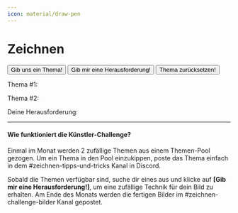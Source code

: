 ```yaml
---
icon: material/draw-pen
---
```


<script src="https://www.gstatic.com/firebasejs/8.10.1/firebase-app.js"></script>
<script src="https://www.gstatic.com/firebasejs/8.10.1/firebase-database.js"></script>

# Zeichnen

<div>
<button class="button" id="generate-btn">Gib uns ein Thema!</button>
<button class="button" id="challenge-btn">Gib mir eine Herausforderung!</button>
<button class="button" id="reset-btn">Thema zurücksetzen!</button>
<p id="prompt-display">Thema #1: </p>
<p id="prompt-display2">Thema #2: </p> 
<p id="challenge-display">Deine Herausforderung: </p>
<hr>
</div>


#### Wie funktioniert die Künstler-Challenge?

Einmal im Monat werden 2 zufällige Themen aus einem Themen-Pool gezogen. 
Um ein Thema in den Pool einzukippen, poste das Thema einfach in dem #zeichnen-tipps-und-tricks Kanal in Discord.

Sobald die Themen verfügbar sind, suche dir eines aus und klicke auf **[Gib mir eine Herausforderung!]**, um eine zufällige Technik für dein Bild zu erhalten.
Am Ende des Monats werden die fertigen Bilder im #zeichnen-challenge-bilder Kanal gepostet.

<script>
const prompts = [
  "Girlpower",
  "Frühlingserwachen",
  "Janosch",
  "Frühblüher",
  "Vogelkonzert",
  "Hotarubi",
  "Mortkranken",
  "Disney",
  "One Piece"
];

const challenges = [
  "schwarz/weiß",
  "Bleistift",
  "Bunt(stift)"
];

// Firebase Configuration
const firebaseConfig = {
apiKey: "AIzaSyDNSlPCgxiA7l95236N6blyIUjcpx9rsnM",
authDomain: "terrorluv-15727.firebaseapp.com",
databaseURL: "https://terrorluv-15727-default-rtdb.firebaseio.com",
projectId: "terrorluv-15727",
storageBucket: "terrorluv-15727.firebasestorage.app",
messagingSenderId: "252619984030",
appId: "1:252619984030:web:dfd02eede70cfada68bf8f"
};

// Initialize Firebase
firebase.initializeApp(firebaseConfig);
const db = firebase.database();
const promptRef = db.ref("currentPrompt");

// Get elements
const generateBtn = document.getElementById("generate-btn");
const resetBtn = document.getElementById("reset-btn");
const challengeBtn = document.getElementById("challenge-btn");
const promptDisplay = document.getElementById("prompt-display");
const promptDisplay2 = document.getElementById("prompt-display2");
const challengeDisplay = document.getElementById("challenge-display");

// Display the current prompts from Firebase
promptRef.on("value", (snapshot) => {
const promptsData = snapshot.val();

if (promptsData && promptsData.prompt1 && promptsData.prompt2) {
    promptDisplay.textContent = "Thema #1: " + promptsData.prompt1;
    promptDisplay2.textContent = "Thema #2: " + promptsData.prompt2;
    generateBtn.disabled = true;
} else {
    promptDisplay.textContent = "Thema #1: ";
    promptDisplay2.textContent = "Thema #2: ";
    generateBtn.disabled = false;
}
});

// Check localStorage for a saved challenge
const savedChallenge = localStorage.getItem("currentChallenge");
if (savedChallenge) {
challengeDisplay.textContent = `Deine Herausforderung: ${savedChallenge}`;
}

// Event listener for "Get A Prompt" button
generateBtn.addEventListener("click", () => {
if (prompts.length < 2) {
    alert("Not enough prompts to select two different ones!");
    return;
}

let index1 = Math.floor(Math.random() * prompts.length);
let index2;
do {
    index2 = Math.floor(Math.random() * prompts.length);
} while (index1 === index2); // Ensure different prompts

const selectedPrompt1 = prompts[index1];
const selectedPrompt2 = prompts[index2];

// Save both prompts to Firebase
promptRef.set({
    prompt1: selectedPrompt1,
    prompt2: selectedPrompt2
});
});

// Event listener for "Reset" button
resetBtn.addEventListener("click", () => {
promptRef.remove(); // Clear the prompts from Firebase
promptDisplay.textContent = "Thema #1: ";
promptDisplay2.textContent = "Thema #2: ";
challengeDisplay.textContent = "Deine Herausforderung: ";
generateBtn.disabled = false;
});

// Event listener for "Get A Challenge" button
challengeBtn.addEventListener("click", () => {
const randomIndex = Math.floor(Math.random() * challenges.length);
const selectedChallenge = challenges[randomIndex];

challengeDisplay.textContent = `Deine Herausforderung: ${selectedChallenge}`;
localStorage.setItem("currentChallenge", selectedChallenge); // Save the challenge to localStorage
});
</script>